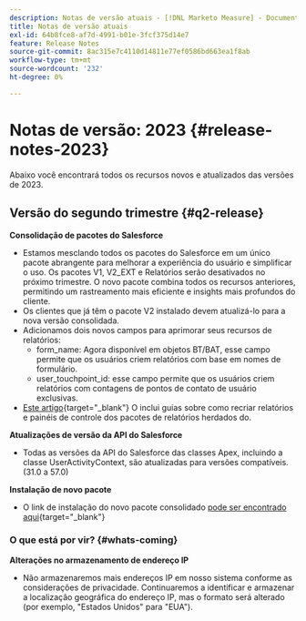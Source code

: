 ```yaml
---
description: Notas de versão atuais - [!DNL Marketo Measure] - Documentação do produto
title: Notas de versão atuais
exl-id: 64b8fce8-af7d-4991-b01e-3fcf375d14e7
feature: Release Notes
source-git-commit: 8ac315e7c4110d14811e77ef0586bd663ea1f8ab
workflow-type: tm+mt
source-wordcount: '232'
ht-degree: 0%

---
```


# Notas de versão: 2023 {#release-notes-2023}

Abaixo você encontrará todos os recursos novos e atualizados das versões de 2023.

## Versão do segundo trimestre {#q2-release}

<p>

**Consolidação de pacotes do Salesforce**

* Estamos mesclando todos os pacotes do Salesforce em um único pacote abrangente para melhorar a experiência do usuário e simplificar o uso. Os pacotes V1, V2_EXT e Relatórios serão desativados no próximo trimestre. O novo pacote combina todos os recursos anteriores, permitindo um rastreamento mais eficiente e insights mais profundos do cliente.
* Os clientes que já têm o pacote V2 instalado devem atualizá-lo para a nova versão consolidada.
* Adicionamos dois novos campos para aprimorar seus recursos de relatórios:
   * form_name: Agora disponível em objetos BT/BAT, esse campo permite que os usuários criem relatórios com base em nomes de formulário.
   * user_touchpoint_id: esse campo permite que os usuários criem relatórios com contagens de pontos de contato de usuário exclusivas.
* [Este artigo](/help/configuration-and-setup/marketo-measure-and-salesforce/salesforce-package-consolidation.md){target="_blank"} O inclui guias sobre como recriar relatórios e painéis de controle dos pacotes de relatórios herdados do.

**Atualizações de versão da API do Salesforce**

* Todas as versões da API do Salesforce das classes Apex, incluindo a classe UserActivityContext, são atualizadas para versões compatíveis. (31.0 a 57.0)

**Instalação de novo pacote**

* O link de instalação do novo pacote consolidado [pode ser encontrado aqui](https://login.salesforce.com/packaging/installPackage.apexp?p0=04t1P000000VY6Z){target="_blank"}

### O que está por vir? {#whats-coming}

<p>

**Alterações no armazenamento de endereço IP**

* Não armazenaremos mais endereços IP em nosso sistema conforme as considerações de privacidade. Continuaremos a identificar e armazenar a localização geográfica do endereço IP, mas o formato será alterado (por exemplo, &quot;Estados Unidos&quot; para &quot;EUA&quot;).
